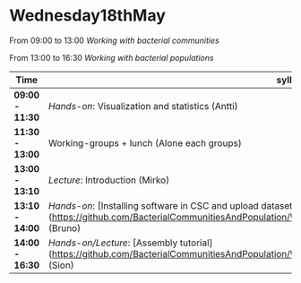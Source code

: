 # Wednesday18thMay

From 09:00 to 13:00 *Working with bacterial communities*

From 13:00 to 16:30 *Working with bacterial populations*

Time | syllabus
-----| --------
**09:00 - 11:30** | *Hands-on*: Visualization and statistics (Antti)
**11:30 - 13:00** | Working-groups + lunch (Alone each groups)
**13:00 - 13:10** | *Lecture*: Introduction (Mirko)
**13:10 - 14:00** | *Hands-on*: [Installing software in CSC and upload datasets] (https://github.com/BacterialCommunitiesAndPopulation/Wednesday18thMay/blob/master/Software_Installation.md) (Bruno)
**14:00 - 16:30** | *Hands-on/Lecture*: [Assembly tutorial] (https://github.com/BacterialCommunitiesAndPopulation/Wednesday18thMay/blob/master/Assembly_Tutorial.md) (Sion) 
